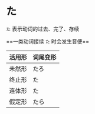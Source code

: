 # た

`た` 表示动词的过去、完了、存续  

==一类动词接续 `た` 时会发生音便==  

|活用形|词尾变形|
|-|-|
|未然形|たろ|
|终止形|た|
|连体形|た|
|假定形|たら|


